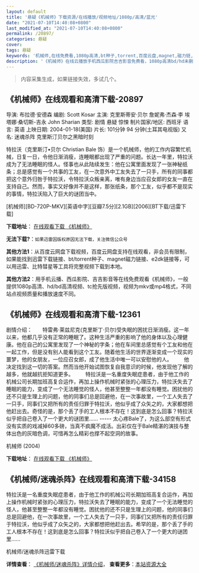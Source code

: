 ```yaml
---
layout: default
title: '悬疑《机械师》下载资源/在线播放/视频地址/1080p/高清/蓝光'
date: "2021-07-10T14:40:08+0800"
last_modified_at: "2021-07-10T14:40:08+0800"
permalink: /20897/
categories: 悬疑
cover:
tags: 悬疑
keywords: '机械师,在线免费看,1080p高清,bt种子,torrent,百度云盘,magnet,磁力链,迅雷下载资源'
description: '《机械师》在线云播放手机西瓜影院吉吉影音免费看，1080p高清bd/hd未删减完整版和tc抢先枪版，mkv/mp4格式，附带bt/torrent种子、magnet/磁力链、百度云盘、网盘资源迅雷下载链接'
---
```


>内容采集生成，如果链接失效，多试几个。


## 《机械师》在线观看和高清下载-20897

导演: 布拉德·安德森 编剧: Scott Kosar 主演: 克里斯蒂安·贝尔 詹妮弗·杰森·李 埃塔娜·桑切斯-吉永 John Sharian 类型: 剧情 悬疑 惊悚 制片国家/地区: 西班牙 语言: 英语 上映日期: 2004-01-18(美国) 片长: 101分钟 94 分钟(土耳其电视版) 又名: 迷魂杀阵 克里斯汀贝尔之黑暗时刻

特拉沃（克里斯汀•贝尔 Christian Bale 饰）是一个机械师，他的工作内容繁忙机械，日复一日，令他日渐消瘦，连睡眠都出现了严重的问题。长达一年里，特拉沃成为了无法睡眠的怪人。怪事也从此陆续发生：他在公寓里面发现了一张神秘纸条；总是感觉有一个共事的工友，在一次意外中工友失去了一只手，所有的同事都把这个意外归咎于特拉沃，令特拉沃众叛亲离，唯有身边当应召女郎的女友一直在支持自己。然而，事实又好像并不是这样，那张纸条，那个工友，似乎都不是现实的事情，特拉沃陷入了巨大的谜团当中。


[机械师][BD-720P-MKV][英语中字][豆瓣7.5分][2.1GB][2006][BT下载/迅雷下载]

**下载地址**： [在线观看下载 《机械师》](https://www.btdx8.com/torrent/the_machinist_2004.html) 


**无法下载?**：`如果迅雷因版权原因无法下载，关注微信公众号 `

**其他方法1**：从百度云网盘下载视频，百度云网盘支持在线观看，非会员有限制，如果能找到迅雷下载链接、bt/torrent种子、magnet磁力链接、e2dk链接等，可以用迅雷、比特彗星等工具将完整视频下载到本地。

**其他方法2**：用手机云播、西瓜影院、吉吉影音等在线免费观看《机械师》，一般提供1080p高清、hd/bd高清视频、tc抢先版视频，视频为mkv或mp4格式，不同站点视频质量和播放速度不同。


## 《机械师》在线观看和高清下载-12361

剧情介绍：　　特雷弗·莱兹尼克(克里斯丁·贝尔)受失眠的困扰日渐消瘦。这一年以来，他都几乎没有正常的睡眠了。这种生活严重的影响了他的身体以及心理健康。他在自己的公寓里发现了一个神秘的字条；他在车间里总感觉有个工友和他在一起工作，但是没有别人能看到这个工友。随着他生活的世界逐渐变成一个现实的噩梦，他的女朋友，一位应召女郎，成了他生活中唯一可以安慰他的人。 　　他决定找到这一切的答案。然而当他开始试图恢复自我意识的时候，他发现他了解的越多，他就越抗拒知道更多。 　　特拉沃是一名重度失眠症患者，由于他工作的机械公司长期加班高复合运作，再加上操作机械时紧张的心理压力，特拉沃失去了睡眠的能力，变成了一个无法睡觉的怪人，他甚至整整一年都没有睡觉。困扰他的还不只是生理上的问题，他的同事们总是回避他，在一次事故里，一个工人失去了一只手，同事们又把所有的责任归罪于特拉沃，他似乎成了众矢之的，大家都想把他赶出去。奇怪的是，那个丢了手的工人根本不存在！这到底是怎么回事？特拉沃似乎把自己卷入了一个更大的谜团里…… ----- 太心疼Bale了，为这么部空有形式没有实质的戏减掉60多磅，当真不疯魔不成活。出彩仅在于Bale精湛的演技与整体出色的灰暗色调，可惜再怎么精彩也撑不起空洞的故事。


机械师 (2004)

**下载地址**： [在线观看下载 《机械师》](https://www.btbtdy.me/btdy/dy7008.html) 


## 《机械师/迷魂杀阵》在线观看和高清下载-34158

特拉沃是一名重度失眠症患者，由于他工作的机械公司长期加班高复合运作，再加上操作机械时紧张的心理压力，特拉沃失去了睡眠的能力，变成了一个无法睡觉的怪人，他甚至整整一年都没有睡觉。困扰他的还不只是生理上的问题，他的同事们总是回避他，在一次事故里，一个工人失去了一只手，同事们又把所有的责任归罪于特拉沃，他似乎成了众矢之的，大家都想把他赶出去。希罕的是，那个丢了手的工人根本不存在！这到底是怎么回事？特拉沃似乎把自己卷入了一个更大的谜团里&hellip;…


机械师/迷魂杀阵迅雷下载

**详情查看**： [《机械师/迷魂杀阵》详情介绍](/movie/34158/)， **查看更多**：[本站资源大全](/movie/t/all/)

